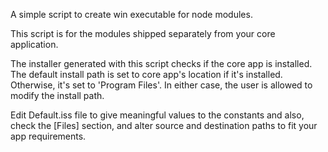 A simple script to create win executable for node modules.

This script is for the modules shipped separately from your core application.

The installer generated with this script checks if the core app is installed. The default install path is set to core app's location if it's installed. Otherwise, it's set to 'Program Files'. In either case, the user is allowed to modify the install path.

Edit Default.iss file to give meaningful values to the constants and also, check the [Files] section, and alter source and destination paths to fit your app requirements.
